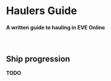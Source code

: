 # Haulers Guide #
#### A written guide to hauling in EVE Online
<br>  

## Ship progression
**TODO**